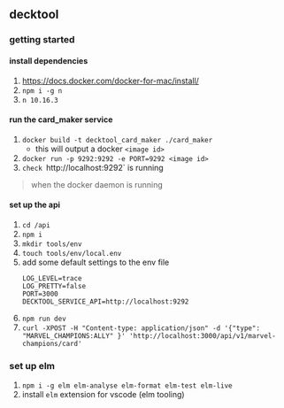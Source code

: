## decktool

### getting started

#### install dependencies

1. https://docs.docker.com/docker-for-mac/install/
2. `npm i -g n`
3. `n 10.16.3`

#### run the card_maker service

1. `docker build -t decktool_card_maker ./card_maker`
    - this will output a docker `<image id>`
2. `docker run -p 9292:9292 -e PORT=9292 <image id>`
3. `check `http://localhost:9292` is running

> when the docker daemon is running


#### set up the api

1. `cd /api`
2. `npm i`
3. `mkdir tools/env`
4. `touch tools/env/local.env`
5. add some default settings to the env file
    ```
    LOG_LEVEL=trace
    LOG_PRETTY=false
    PORT=3000
    DECKTOOL_SERVICE_API=http://localhost:9292
    ```
6. `npm run dev`
7. `curl -XPOST -H "Content-type: application/json" -d '{"type": "MARVEL_CHAMPIONS:ALLY" }' 'http://localhost:3000/api/v1/marvel-champions/card'`

### set up elm

1. `npm i -g elm elm-analyse elm-format elm-test elm-live`
2. install `elm` extension for vscode (elm tooling)
